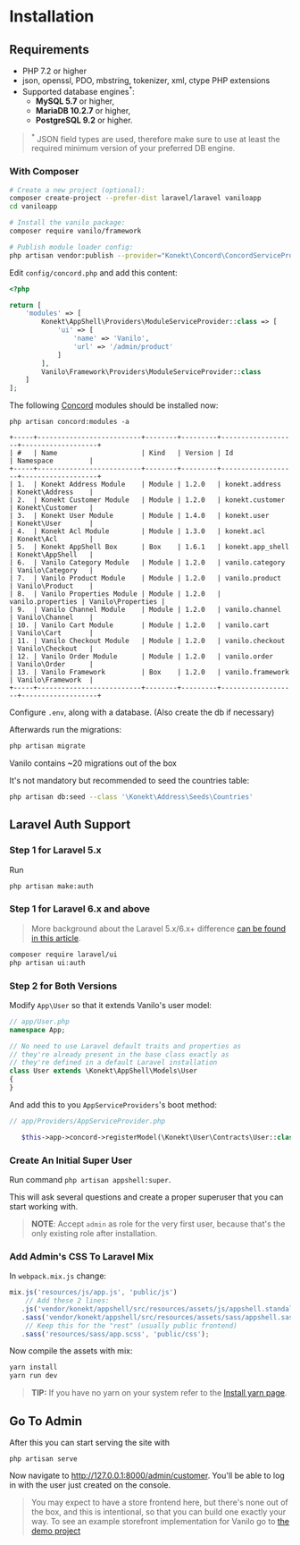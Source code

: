 # Installation

## Requirements

- PHP 7.2 or higher
- json, openssl, PDO, mbstring, tokenizer, xml, ctype PHP extensions
- Supported database engines<sup>*</sup>:
    - **MySQL 5.7** or higher,
    - **MariaDB 10.2.7** or higher,
    - **PostgreSQL 9.2** or higher.

> <sup>*</sup> JSON field types are used, therefore make sure to use at least the required minimum
> version of your preferred DB engine.

### With Composer

```bash
# Create a new project (optional):
composer create-project --prefer-dist laravel/laravel vaniloapp
cd vaniloapp

# Install the vanilo package:
composer require vanilo/framework

# Publish module loader config:
php artisan vendor:publish --provider="Konekt\Concord\ConcordServiceProvider" --tag=config
```

Edit `config/concord.php` and add this content:

```php
<?php

return [
    'modules' => [
        Konekt\AppShell\Providers\ModuleServiceProvider::class => [
            'ui' => [
                'name' => 'Vanilo',
                'url' => '/admin/product'
            ]
        ],
        Vanilo\Framework\Providers\ModuleServiceProvider::class
    ]
];
```

The following [Concord](concord.md) modules should be installed now:

`php artisan concord:modules -a`

```
+-----+--------------------------+--------+---------+-------------------+-------------------+
| #   | Name                     | Kind   | Version | Id                | Namespace         |
+-----+--------------------------+--------+---------+-------------------+-------------------+
| 1.  | Konekt Address Module    | Module | 1.2.0   | konekt.address    | Konekt\Address    |
| 2.  | Konekt Customer Module   | Module | 1.2.0   | konekt.customer   | Konekt\Customer   |
| 3.  | Konekt User Module       | Module | 1.4.0   | konekt.user       | Konekt\User       |
| 4.  | Konekt Acl Module        | Module | 1.3.0   | konekt.acl        | Konekt\Acl        |
| 5.  | Konekt AppShell Box      | Box    | 1.6.1   | konekt.app_shell  | Konekt\AppShell   |
| 6.  | Vanilo Category Module   | Module | 1.2.0   | vanilo.category   | Vanilo\Category   |
| 7.  | Vanilo Product Module    | Module | 1.2.0   | vanilo.product    | Vanilo\Product    |
| 8.  | Vanilo Properties Module | Module | 1.2.0   | vanilo.properties | Vanilo\Properties |
| 9.  | Vanilo Channel Module    | Module | 1.2.0   | vanilo.channel    | Vanilo\Channel    |
| 10. | Vanilo Cart Module       | Module | 1.2.0   | vanilo.cart       | Vanilo\Cart       |
| 11. | Vanilo Checkout Module   | Module | 1.2.0   | vanilo.checkout   | Vanilo\Checkout   |
| 12. | Vanilo Order Module      | Module | 1.2.0   | vanilo.order      | Vanilo\Order      |
| 13. | Vanilo Framework         | Box    | 1.2.0   | vanilo.framework  | Vanilo\Framework  |
+-----+--------------------------+--------+---------+-------------------+-------------------+
```

Configure `.env`, along with a database. (Also create the db if necessary)

Afterwards run the migrations:

```bash
php artisan migrate
```

Vanilo contains ~20 migrations out of the box

It's not mandatory but recommended to seed the countries table:

```bash
php artisan db:seed --class '\Konekt\Address\Seeds\Countries'
```

## Laravel Auth Support

### Step 1 for Laravel 5.x

Run

```bash
php artisan make:auth
```

### Step 1 for Laravel 6.x and above

> More background about the Laravel 5.x/6.x+ difference [can be found in this article](https://laravel-news.com/running-make-auth-in-laravel-6).

```bash
composer require laravel/ui
php artisan ui:auth
```

### Step 2 for Both Versions

Modify `App\User` so that it extends Vanilo's user model:

```php
// app/User.php
namespace App;

// No need to use Laravel default traits and properties as
// they're already present in the base class exactly as
// they're defined in a default Laravel installation
class User extends \Konekt\AppShell\Models\User
{
}
```

And add this to you `AppServiceProviders`'s boot method:

```php
// app/Providers/AppServiceProvider.php

   $this->app->concord->registerModel(\Konekt\User\Contracts\User::class, \App\User::class);
```

### Create An Initial Super User

Run command `php artisan appshell:super`.

This will ask several questions and create a proper superuser that you can start working with.

> **NOTE**: Accept `admin` as role for the very first user, because that's the only existing role after installation.

### Add Admin's CSS To Laravel Mix

In `webpack.mix.js` change:
```js
mix.js('resources/js/app.js', 'public/js')
    // Add these 2 lines:
   .js('vendor/konekt/appshell/src/resources/assets/js/appshell.standalone.js', 'public/js/appshell.js')
   .sass('vendor/konekt/appshell/src/resources/assets/sass/appshell.sass', 'public/css')
    // Keep this for the "rest" (usually public frontend)
   .sass('resources/sass/app.scss', 'public/css');
```

Now compile the assets with mix:

```bash
yarn install
yarn run dev
```

> **TIP:** If you have no yarn on your system refer to the [Install yarn page](https://yarnpkg.com/en/docs/install).

## Go To Admin

After this you can start serving the site with

`php artisan serve`

Now navigate to http://127.0.0.1:8000/admin/customer. You'll be able to
log in with the user just created on the console.

> You may expect to have a store frontend here, but there's none out of the box, and this is
> intentional, so that you can build one exactly your way. To see an example storefront
> implementation for Vanilo go to [the demo project](https://github.com/vanilophp/demo)
